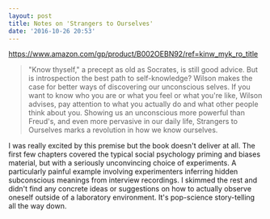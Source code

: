 ```yaml
---
layout: post
title: Notes on 'Strangers to Ourselves'
date: '2016-10-26 20:53'
---
```


<https://www.amazon.com/gp/product/B002OEBN92/ref=kinw_myk_ro_title>

> "Know thyself," a precept as old as Socrates, is still good advice. But is introspection the best path to self-knowledge? Wilson makes the case for better ways of discovering our unconscious selves. If you want to know who you are or what you feel or what you're like, Wilson advises, pay attention to what you actually do and what other people think about you. Showing us an unconscious more powerful than Freud's, and even more pervasive in our daily life, Strangers to Ourselves marks a revolution in how we know ourselves.

I was really excited by this premise but the book doesn't deliver at all. The first few chapters covered the typical social psychology priming and biases material, but with a seriously unconvincing choice of experiments. A particularly painful example involving experimenters inferring hidden subconscious meanings from interview recordings. I skimmed the rest and didn't find any concrete ideas or suggestions on how to actually observe oneself outside of a laboratory environment. It's pop-science story-telling all the way down.
